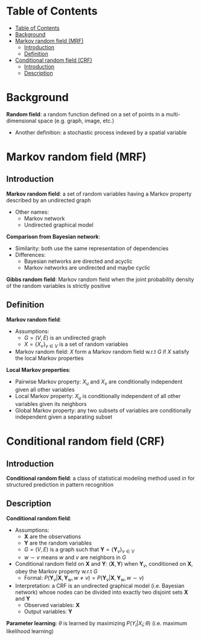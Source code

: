 <!-- TOC titleSize:1 tabSpaces:2 depthFrom:1 depthTo:6 withLinks:1 updateOnSave:1 orderedList:0 skip:0 title:1 charForUnorderedList:* -->
# Table of Contents
- [Table of Contents](#table-of-contents)
- [Background](#background)
- [Markov random field (MRF)](#markov-random-field-mrf)
  - [Introduction](#introduction)
  - [Definition](#definition)
- [Conditional random field (CRF)](#conditional-random-field-crf)
  - [Introduction](#introduction-1)
  - [Description](#description)
<!-- /TOC -->

# Background
**Random field**: a random function defined on a set of points in a multi-dimensional space (e.g. graph, image, etc.)
* Another definition: a stochastic process indexed by a spatial variable

# Markov random field (MRF)
## Introduction
**Markov random field**: a set of random variables having a Markov property described by an undirected graph
* Other names:
    * Markov network
    * Undirected graphical model

**Comparison from Bayesian network**:
* Similarity: both use the same representation of dependencies
* Differences: 
    * Bayesian networks are directed and acyclic
    * Markov networks are undirected and maybe cyclic

**Gibbs random field**: Markov random field when the joint probability density of the random variables is strictly positive

## Definition
**Markov random field**:
* Assumptions:
    * $G = (V, E)$ is an undirected graph
    * $X = \{X_v\}_{v \in V}$ is a set of random variables
* Markov random field: $X$ form a Markov random field w.r.t $G$ if $X$ satisfy the local Markov properties

**Local Markov properties**:
* Pairwise Markov property: $X_u$ and $X_v$ are conditionally independent given all other variables
* Local Markov property: $X_u$ is conditionally independent of all other variables given its neighbors
* Global Markov property: any two subsets of variables are conditionally independent given a separating subset

# Conditional random field (CRF)
## Introduction
**Conditional random field**: a class of statistical modeling method used in for structured prediction in pattern recognition

## Description
**Conditional random field**:
* Assumptions:
    * $\textbf{X}$ are the observations
    * $\textbf{Y}$ are the random variables
    * $G = (V, E)$ is a graph such that $\textbf{Y} = \{\textbf{Y}_v\}_{v \in V}$
    * $w \sim v$ means $w$ and $v$ are neighbors in $G$
* Conditional random field on $\textbf{X}$ and $\textbf{Y}$: $(\textbf{X}, \textbf{Y})$ when $\textbf{Y}_v$, conditioned on $\textbf{X}$, obey the Markov property w.r.t $G$
    * Formal: $P(\textbf{Y}_v|\textbf{X}, \textbf{Y}_w, w \neq v) = P(\textbf{Y}_v|\textbf{X}, \textbf{Y}_w, w \sim v)$
* Interpretation: a CRF is an undirected graphical model (i.e. Bayesian network) whose nodes can be divided into exactly two disjoint sets $\textbf{X}$ and $\textbf{Y}$
    * Observed variables: $\textbf{X}$
    * Output variables: $\textbf{Y}$

**Parameter learning**: $\theta$ is learned by maximizing $P(Y_i|X_i; \theta)$ (i.e. maximum likelihood learning)